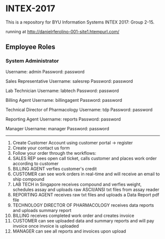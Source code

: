 # INTEX-2017
This is a repository for BYU Information Systems INTEX 2017: Group 2-15.

running at http://danielrferolino-001-site1.htempurl.com/

Employee Roles
-----------------
### System Administrator
   Username: admin
   Password: password

Sales Representative
   Username: salesrep
   Password: password

Lab Technician 
   Username: labtech
   Password: password
   
Billing Agent
   Username: billingagent
   Password: password
   
Technical Director of Pharmacology
   Username:  tdp
   Password: password
   
Reporting Agent
   Username: reports
   Password: password
   
Manager
   Username: manager
   Password: password
   
---------------------------
1. Create Customer Account using customer portal -> register
2. Create your contact us form
3. Follow your order through the workflows:
  1. SALES REP sees open call ticket, calls customer and places work order according to customer
  2. BILLING AGENT verfies customer's credit
  3. CUSTOMER can see work orders in real-time and will receive an email to ship compound
  4. LAB TECH in Singapore receives compound and verfies weight, schedules assay and uploads raw ASCII/ANSI txt files from assay reader
  5. REPORTING AGENT receives raw txt files and uploads a Data Report pdf file
  6. TECHNOLOGY DIRECTOR OF PHARMACOLOGY receives data reports and uploads summary report
  7. BILLING receives completed work order and creates invoice
  8. CUSTOMER can see uploaded data and summary reports and will pay invoice once invoice is uploaded
  9. MANAGER can see all reports and invoices upon upload
